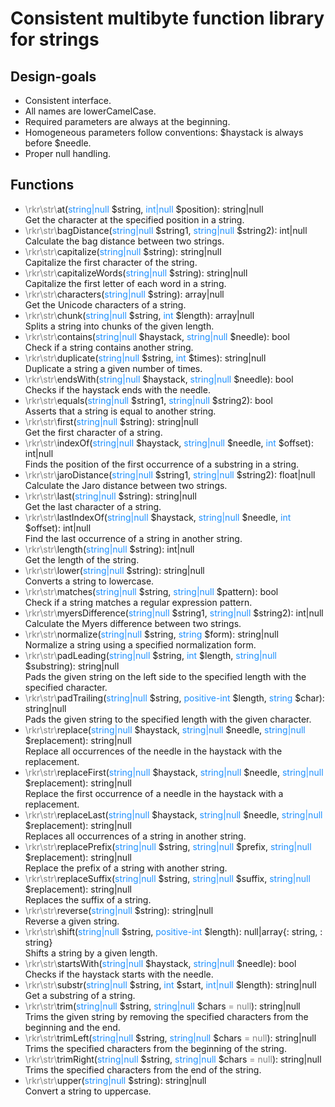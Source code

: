 # Consistent multibyte function library for strings

## Design-goals

* Consistent interface.
* All names are lowerCamelCase.
* Required parameters are always at the beginning.
* Homogeneous parameters follow conventions: $haystack is always before $needle.
* Proper null handling.

## Functions

* <span style="color: gray;">\rkr\str\\</span>at(<span style="color: dodgerblue;">string|null</span> $string, <span style="color: dodgerblue;">int|null</span> $position): string|null<br />Get the character at the specified position in a string.
* <span style="color: gray;">\rkr\str\\</span>bagDistance(<span style="color: dodgerblue;">string|null</span> $string1, <span style="color: dodgerblue;">string|null</span> $string2): int|null<br />Calculate the bag distance between two strings.
* <span style="color: gray;">\rkr\str\\</span>capitalize(<span style="color: dodgerblue;">string|null</span> $string): string|null<br />Capitalize the first character of the string.
* <span style="color: gray;">\rkr\str\\</span>capitalizeWords(<span style="color: dodgerblue;">string|null</span> $string): string|null<br />Capitalize the first letter of each word in a string.
* <span style="color: gray;">\rkr\str\\</span>characters(<span style="color: dodgerblue;">string|null</span> $string): array|null<br />Get the Unicode characters of a string.
* <span style="color: gray;">\rkr\str\\</span>chunk(<span style="color: dodgerblue;">string|null</span> $string, <span style="color: dodgerblue;">int</span> $length): array|null<br />Splits a string into chunks of the given length.
* <span style="color: gray;">\rkr\str\\</span>contains(<span style="color: dodgerblue;">string|null</span> $haystack, <span style="color: dodgerblue;">string|null</span> $needle): bool<br />Check if a string contains another string.
* <span style="color: gray;">\rkr\str\\</span>duplicate(<span style="color: dodgerblue;">string|null</span> $string, <span style="color: dodgerblue;">int</span> $times): string|null<br />Duplicate a string a given number of times.
* <span style="color: gray;">\rkr\str\\</span>endsWith(<span style="color: dodgerblue;">string|null</span> $haystack, <span style="color: dodgerblue;">string|null</span> $needle): bool<br />Checks if the haystack ends with the needle.
* <span style="color: gray;">\rkr\str\\</span>equals(<span style="color: dodgerblue;">string|null</span> $string1, <span style="color: dodgerblue;">string|null</span> $string2): bool<br />Asserts that a string is equal to another string.
* <span style="color: gray;">\rkr\str\\</span>first(<span style="color: dodgerblue;">string|null</span> $string): string|null<br />Get the first character of a string.
* <span style="color: gray;">\rkr\str\\</span>indexOf(<span style="color: dodgerblue;">string|null</span> $haystack, <span style="color: dodgerblue;">string|null</span> $needle, <span style="color: dodgerblue;">int</span> $offset): int|null<br />Finds the position of the first occurrence of a substring in a string.
* <span style="color: gray;">\rkr\str\\</span>jaroDistance(<span style="color: dodgerblue;">string|null</span> $string1, <span style="color: dodgerblue;">string|null</span> $string2): float|null<br />Calculate the Jaro distance between two strings.
* <span style="color: gray;">\rkr\str\\</span>last(<span style="color: dodgerblue;">string|null</span> $string): string|null<br />Get the last character of a string.
* <span style="color: gray;">\rkr\str\\</span>lastIndexOf(<span style="color: dodgerblue;">string|null</span> $haystack, <span style="color: dodgerblue;">string|null</span> $needle, <span style="color: dodgerblue;">int</span> $offset): int|null<br />Find the last occurrence of a string in another string.
* <span style="color: gray;">\rkr\str\\</span>length(<span style="color: dodgerblue;">string|null</span> $string): int|null<br />Get the length of the string.
* <span style="color: gray;">\rkr\str\\</span>lower(<span style="color: dodgerblue;">string|null</span> $string): string|null<br />Converts a string to lowercase.
* <span style="color: gray;">\rkr\str\\</span>matches(<span style="color: dodgerblue;">string|null</span> $string, <span style="color: dodgerblue;">string|null</span> $pattern): bool<br />Check if a string matches a regular expression pattern.
* <span style="color: gray;">\rkr\str\\</span>myersDifference(<span style="color: dodgerblue;">string|null</span> $string1, <span style="color: dodgerblue;">string|null</span> $string2): int|null<br />Calculate the Myers difference between two strings.
* <span style="color: gray;">\rkr\str\\</span>normalize(<span style="color: dodgerblue;">string|null</span> $string, <span style="color: dodgerblue;">string</span> $form): string|null<br />Normalize a string using a specified normalization form.
* <span style="color: gray;">\rkr\str\\</span>padLeading(<span style="color: dodgerblue;">string|null</span> $string, <span style="color: dodgerblue;">int</span> $length, <span style="color: dodgerblue;">string|null</span> $substring): string|null<br />Pads the given string on the left side to the specified length with the specified character.
* <span style="color: gray;">\rkr\str\\</span>padTrailing(<span style="color: dodgerblue;">string|null</span> $string, <span style="color: dodgerblue;">positive-int</span> $length, <span style="color: dodgerblue;">string</span> $char): string|null<br />Pads the given string to the specified length with the given character.
* <span style="color: gray;">\rkr\str\\</span>replace(<span style="color: dodgerblue;">string|null</span> $haystack, <span style="color: dodgerblue;">string|null</span> $needle, <span style="color: dodgerblue;">string|null</span> $replacement): string|null<br />Replace all occurrences of the needle in the haystack with the replacement.
* <span style="color: gray;">\rkr\str\\</span>replaceFirst(<span style="color: dodgerblue;">string|null</span> $haystack, <span style="color: dodgerblue;">string|null</span> $needle, <span style="color: dodgerblue;">string|null</span> $replacement): string|null<br />Replace the first occurrence of a needle in the haystack with a replacement.
* <span style="color: gray;">\rkr\str\\</span>replaceLast(<span style="color: dodgerblue;">string|null</span> $haystack, <span style="color: dodgerblue;">string|null</span> $needle, <span style="color: dodgerblue;">string|null</span> $replacement): string|null<br />Replaces all occurrences of a string in another string.
* <span style="color: gray;">\rkr\str\\</span>replacePrefix(<span style="color: dodgerblue;">string|null</span> $string, <span style="color: dodgerblue;">string|null</span> $prefix, <span style="color: dodgerblue;">string|null</span> $replacement): string|null<br />Replace the prefix of a string with another string.
* <span style="color: gray;">\rkr\str\\</span>replaceSuffix(<span style="color: dodgerblue;">string|null</span> $string, <span style="color: dodgerblue;">string|null</span> $suffix, <span style="color: dodgerblue;">string|null</span> $replacement): string|null<br />Replaces the suffix of a string.
* <span style="color: gray;">\rkr\str\\</span>reverse(<span style="color: dodgerblue;">string|null</span> $string): string|null<br />Reverse a given string.
* <span style="color: gray;">\rkr\str\\</span>shift(<span style="color: dodgerblue;">string|null</span> $string, <span style="color: dodgerblue;">positive-int</span> $length): null|array{: string, : string}<br />Shifts a string by a given length.
* <span style="color: gray;">\rkr\str\\</span>startsWith(<span style="color: dodgerblue;">string|null</span> $haystack, <span style="color: dodgerblue;">string|null</span> $needle): bool<br />Checks if the haystack starts with the needle.
* <span style="color: gray;">\rkr\str\\</span>substr(<span style="color: dodgerblue;">string|null</span> $string, <span style="color: dodgerblue;">int</span> $start, <span style="color: dodgerblue;">int|null</span> $length): string|null<br />Get a substring of a string.
* <span style="color: gray;">\rkr\str\\</span>trim(<span style="color: dodgerblue;">string|null</span> $string, <span style="color: dodgerblue;">string|null</span> $chars <span style="color: gray;">= null</span>): string|null<br />Trims the given string by removing the specified characters from the beginning and the end.
* <span style="color: gray;">\rkr\str\\</span>trimLeft(<span style="color: dodgerblue;">string|null</span> $string, <span style="color: dodgerblue;">string|null</span> $chars <span style="color: gray;">= null</span>): string|null<br />Trims the specified characters from the beginning of the string.
* <span style="color: gray;">\rkr\str\\</span>trimRight(<span style="color: dodgerblue;">string|null</span> $string, <span style="color: dodgerblue;">string|null</span> $chars <span style="color: gray;">= null</span>): string|null<br />Trims the specified characters from the end of the string.
* <span style="color: gray;">\rkr\str\\</span>upper(<span style="color: dodgerblue;">string|null</span> $string): string|null<br />Convert a string to uppercase.
